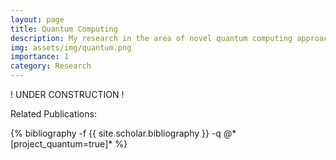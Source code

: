 ```yaml
---
layout: page
title: Quantum Computing 
description: My research in the area of novel quantum computing approaches to solve the electronic structure problem
img: assets/img/quantum.png
importance: 1
category: Research
---
```


! UNDER CONSTRUCTION ! <br>


Related Publications: 
<div class="publications">
    {% bibliography -f {{ site.scholar.bibliography }} -q @*[project_quantum=true]* %}
</div>
